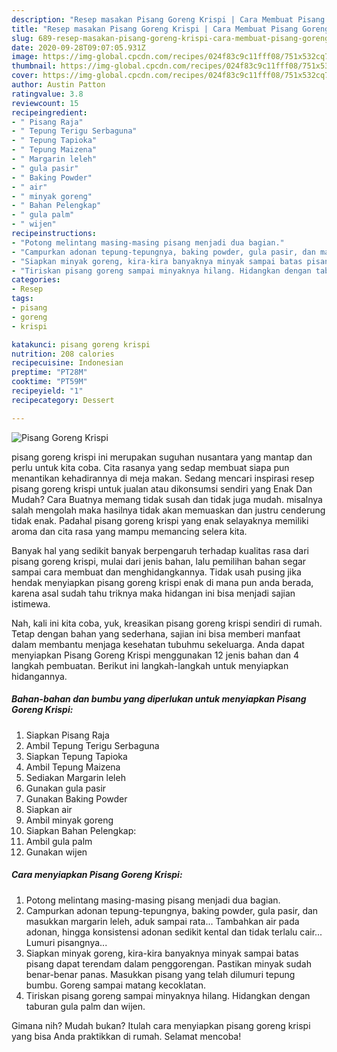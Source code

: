 ```yaml
---
description: "Resep masakan Pisang Goreng Krispi | Cara Membuat Pisang Goreng Krispi Yang Lezat Sekali"
title: "Resep masakan Pisang Goreng Krispi | Cara Membuat Pisang Goreng Krispi Yang Lezat Sekali"
slug: 689-resep-masakan-pisang-goreng-krispi-cara-membuat-pisang-goreng-krispi-yang-lezat-sekali
date: 2020-09-28T09:07:05.931Z
image: https://img-global.cpcdn.com/recipes/024f83c9c11fff08/751x532cq70/pisang-goreng-krispi-foto-resep-utama.jpg
thumbnail: https://img-global.cpcdn.com/recipes/024f83c9c11fff08/751x532cq70/pisang-goreng-krispi-foto-resep-utama.jpg
cover: https://img-global.cpcdn.com/recipes/024f83c9c11fff08/751x532cq70/pisang-goreng-krispi-foto-resep-utama.jpg
author: Austin Patton
ratingvalue: 3.8
reviewcount: 15
recipeingredient:
- " Pisang Raja"
- " Tepung Terigu Serbaguna"
- " Tepung Tapioka"
- " Tepung Maizena"
- " Margarin leleh"
- " gula pasir"
- " Baking Powder"
- " air"
- " minyak goreng"
- " Bahan Pelengkap"
- " gula palm"
- " wijen"
recipeinstructions:
- "Potong melintang masing-masing pisang menjadi dua bagian."
- "Campurkan adonan tepung-tepungnya, baking powder, gula pasir, dan masukkan margarin leleh, aduk sampai rata... Tambahkan air pada adonan, hingga konsistensi adonan sedikit kental dan tidak terlalu cair... Lumuri pisangnya..."
- "Siapkan minyak goreng, kira-kira banyaknya minyak sampai batas pisang dapat terendam dalam penggorengan. Pastikan minyak sudah benar-benar panas. Masukkan pisang yang telah dilumuri tepung bumbu. Goreng sampai matang kecoklatan."
- "Tiriskan pisang goreng sampai minyaknya hilang. Hidangkan dengan taburan gula palm dan wijen."
categories:
- Resep
tags:
- pisang
- goreng
- krispi

katakunci: pisang goreng krispi 
nutrition: 208 calories
recipecuisine: Indonesian
preptime: "PT28M"
cooktime: "PT59M"
recipeyield: "1"
recipecategory: Dessert

---
```



![Pisang Goreng Krispi](https://img-global.cpcdn.com/recipes/024f83c9c11fff08/751x532cq70/pisang-goreng-krispi-foto-resep-utama.jpg)


pisang goreng krispi ini merupakan suguhan nusantara yang mantap dan perlu untuk kita coba. Cita rasanya yang sedap membuat siapa pun menantikan kehadirannya di meja makan.
Sedang mencari inspirasi resep pisang goreng krispi untuk jualan atau dikonsumsi sendiri yang Enak Dan Mudah? Cara Buatnya memang tidak susah dan tidak juga mudah. misalnya salah mengolah maka hasilnya tidak akan memuaskan dan justru cenderung tidak enak. Padahal pisang goreng krispi yang enak selayaknya memiliki aroma dan cita rasa yang mampu memancing selera kita.



Banyak hal yang sedikit banyak berpengaruh terhadap kualitas rasa dari pisang goreng krispi, mulai dari jenis bahan, lalu pemilihan bahan segar sampai cara membuat dan menghidangkannya. Tidak usah pusing jika hendak menyiapkan pisang goreng krispi enak di mana pun anda berada, karena asal sudah tahu triknya maka hidangan ini bisa menjadi sajian istimewa.


Nah, kali ini kita coba, yuk, kreasikan pisang goreng krispi sendiri di rumah. Tetap dengan bahan yang sederhana, sajian ini bisa memberi manfaat dalam membantu menjaga kesehatan tubuhmu sekeluarga. Anda dapat menyiapkan Pisang Goreng Krispi menggunakan 12 jenis bahan dan 4 langkah pembuatan. Berikut ini langkah-langkah untuk menyiapkan hidangannya.

<!--inarticleads1-->

##### Bahan-bahan dan bumbu yang diperlukan untuk menyiapkan Pisang Goreng Krispi:

1. Siapkan  Pisang Raja
1. Ambil  Tepung Terigu Serbaguna
1. Siapkan  Tepung Tapioka
1. Ambil  Tepung Maizena
1. Sediakan  Margarin leleh
1. Gunakan  gula pasir
1. Gunakan  Baking Powder
1. Siapkan  air
1. Ambil  minyak goreng
1. Siapkan  Bahan Pelengkap:
1. Ambil  gula palm
1. Gunakan  wijen




<!--inarticleads2-->

##### Cara menyiapkan Pisang Goreng Krispi:

1. Potong melintang masing-masing pisang menjadi dua bagian.
1. Campurkan adonan tepung-tepungnya, baking powder, gula pasir, dan masukkan margarin leleh, aduk sampai rata... Tambahkan air pada adonan, hingga konsistensi adonan sedikit kental dan tidak terlalu cair... Lumuri pisangnya...
1. Siapkan minyak goreng, kira-kira banyaknya minyak sampai batas pisang dapat terendam dalam penggorengan. Pastikan minyak sudah benar-benar panas. Masukkan pisang yang telah dilumuri tepung bumbu. Goreng sampai matang kecoklatan.
1. Tiriskan pisang goreng sampai minyaknya hilang. Hidangkan dengan taburan gula palm dan wijen.




Gimana nih? Mudah bukan? Itulah cara menyiapkan pisang goreng krispi yang bisa Anda praktikkan di rumah. Selamat mencoba!
